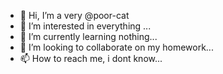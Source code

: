 - 👋 Hi, I’m a very @poor-cat
- 👀 I’m interested in everything ...
- 🌱 I’m currently learning nothing...
- 💞️ I’m looking to collaborate on my homework...
- 📫 How to reach me, i dont know...

<!---
poor-cat/poor-cat is a ✨ special ✨ repository because its `README.md` (this file) appears on your GitHub profile.
You can click the Preview link to take a look at your changes.
--->
